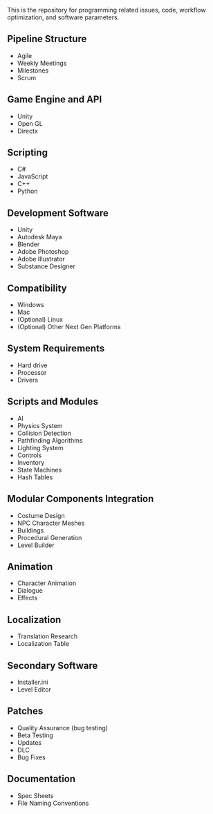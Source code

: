 This is the repository for programming related issues, code, workflow optimization, and software parameters.

## Pipeline Structure
- Agile
- Weekly Meetings 
- Milestones
- Scrum

## Game Engine and API
- Unity
- Open GL
- Directx

## Scripting
- C#
- JavaScript
- C++
- Python

## Development Software
- Unity
- Autodesk Maya
- Blender
- Adobe Photoshop
- Adobe Illustrator
- Substance Designer

## Compatibility
- Windows
- Mac
- (Optional) Linux
- (Optional) Other Next Gen Platforms

## System Requirements
- Hard drive
- Processor
- Drivers

## Scripts and Modules
- AI
- Physics System
- Collision Detection
- Pathfinding Algorithms
- Lighting System
- Controls
- Inventory
- State Machines
- Hash Tables

## Modular Components Integration
- Costume Design
- NPC Character Meshes
- Buildings
- Procedural Generation
- Level Builder

## Animation
- Character Animation
- Dialogue
- Effects

## Localization
- Translation Research
- Localization Table

## Secondary Software
- Installer.ini
- Level Editor

## Patches
- Quality Assurance (bug testing)
- Beta Testing
- Updates
- DLC
- Bug Fixes

## Documentation
- Spec Sheets
- File Naming Conventions
